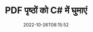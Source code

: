 ---
############################# Static ############################
layout: "auto-gen-merger"
date: 2022-10-26T08:15:52
draft: false
otherformats: xps tex epub

############################# Head ############################
head_title: "PDF पृष्ठों को C# में घुमाएं - 90, 180, 270 कोण पर घुमाएं"
head_description: "दस्तावेज़ विलय API का उपयोग करके किसी PDF फ़ाइल के विशिष्ट या सभी दस्तावेज़ पृष्ठों को 90, 180, 270 रोटेशन कोण पर घुमाएँ।"

############################# Header ############################
title: "PDF पृष्ठों को C# में घुमाएं"
description: "PDF पृष्ठों को .NET कोड की कुछ पंक्तियों के साथ घुमाएं।"
bg_image: "https://cms.admin.containerize.com/templates/aspose/App_Themes/V3/images/bg/header1.png"
bg_overlay: false
button:
    enable: true
    icon: "fas fa-arrow-down"
    label: "नि: शुल्क परीक्षण डाउनलोड करें"
    link: "https://downloads.groupdocs.com/merger/net"

############################# SubMenu ############################
submenu:
    enable: true

    left:
        img_alt: "GroupDocs.Merger for .NET"
        image: "https://cms.admin.containerize.com/templates/groupdocs/images/product-logos/90x90-noborder/groupdocs-merger-net.png"
        product: "GroupDocs.Merger"
        platform: ".NET"

    middle:
        button:

            # button loop
            - link: "https://apireference.groupdocs.com/merger/net"
              text: "एपीआई संदर्भ"

            # button loop
            - link: "https://github.com/groupdocs-merger"
              text: "कोड उदाहरण"

            # button loop
            - link: "https://products.groupdocs.app/merger/family"
              text: "लाइव डेमो"

            # button loop
            - link: "https://purchase.groupdocs.com/pricing/merger/net"
              text: "मूल्य निर्धारण"

    right:
        link_download: "https://downloads.groupdocs.com/merger"
        link_learn: "https://docs.groupdocs.com/merger/net"
        link_buy: "https://purchase.groupdocs.com"

############################# About ############################
about:
    enable: true
    title: "GroupDocs.Merger for .NET API के बारे में"
    content: |
        [GroupDocs.Merger for .NET](/hi/merger/net/) PDF, Microsoft Office (Word, Excel, PowerPoint) सहित दस्तावेज़ स्वरूपों की एक विस्तृत श्रृंखला के बीच सुरक्षित रूप से मर्ज और विभाजित करने का एक सरल समाधान प्रदान करता है , OneNote), OpenDocument, HTML, चित्र और कई अन्य .NET अनुप्रयोगों के भीतर। कोड की केवल कुछ पंक्तियों को जोड़कर, कई दस्तावेज़ संचालन करें जैसे कि दस्तावेज़ों के भीतर पृष्ठों के उन्मुखीकरण को स्थानांतरित करना, हटाना, घुमाना, स्वैप करना, निकालना या बदलना। दस्तावेज़ मर्ज करने वाला एपीआई पृष्ठ पर दस्तावेज़ संरचना, स्वरूपण और सामग्री का विश्लेषण करने के लिए छवि के रूप में दस्तावेज़ पृष्ठों का पूर्वावलोकन करने का भी समर्थन करता है।
        
        GroupDocs.Merger API कॉर्पोरेट समाधानों के लिए एक सही विकल्प है जिसके लिए फ़ाइल पृष्ठ रोटेशन सुविधाओं की आवश्यकता होती है। ये एपीआई .NET Framework, .NET Standard, .NET Core, Mono सहित सभी प्रमुख ऑपरेटिंग सिस्टम और प्लेटफॉर्म पर अच्छी तरह से समर्थित हैं।

############################# Steps ############################
steps:
    enable: true
    title_left: "PDF फ़ाइल पृष्ठों को .NET में घुमाएं"
    content_left: |
        [GroupDocs.Merger for .NET](/hi/merger/net/) डेवलपर्स के लिए C# फ़ाइल के भीतर कुछ विशिष्ट या सभी पृष्ठों को 90 पर एक PDF फ़ाइल में घुमाना आसान बनाता है। कुछ आसान चरणों को लागू करके 180 या 270 रोटेशन कोण।
        
        * वांछित रोटेशन एंगल और पेज नंबर के साथ **रोटेटऑप्शन** इनिशियलाइज़ करें।
        * **विलय** का नया उदाहरण बनाएं और स्रोत दस्तावेज़ पथ को कंस्ट्रक्टर पैरामीटर के रूप में पास करें।
        * **RotatePages** पर कॉल करें और **RotateOptions** ऑब्जेक्ट पास करें।
        * **सहेजें** पर कॉल करें और परिणामी दस्तावेज़ को सहेजने के लिए फ़ाइल पथ निर्दिष्ट करें।

    title_right: "सिस्टम आवश्यकताएं"
    content_right: |
        GroupDocs.Merger for .NET API सभी प्रमुख प्लेटफॉर्म और ऑपरेटिंग सिस्टम पर समर्थित हैं। नीचे दिए गए कोड को निष्पादित करने से पहले, कृपया सुनिश्चित करें कि आपके सिस्टम पर निम्नलिखित पूर्वापेक्षाएँ स्थापित हैं।

        * ऑपरेटिंग सिस्टम: माइक्रोसॉफ्ट विंडोज, लिनक्स, मैकओएस
        * विकास परिवेश: Visual Studio, Xamarin, MonoDevelop
        * फ़्रेमवर्क: .NET Framework, .NET Standard, .NET Core, Mono
        * [NuGet](https://www.nuget.org/packages/groupdocs.merger) से GroupDocs.Merger for .NET का नवीनतम संस्करण डाउनलोड करें
         
    code: |
     {{% merger/additional-styles %}}
     {{< merger/code-merger title="C# उदाहरण कोड का उपयोग करके PDF फ़ाइल पृष्ठों को कैसे घुमाएँ">}}

        ```csharp    
        // GroupDocs.Merger API का उपयोग करके PDF फ़ाइल पृष्ठों को घुमाएँ
        // घुमाने के लिए घूर्णन कोण और पृष्ठ संख्या निर्दिष्ट करने के लिए RotateOptions वर्ग प्रारंभ करें
        RotateOptions rotateOptions = new RotateOptions(RotateMode.Rotate180, new int[] { 2, 3 });

        // इनपुट PDF दस्तावेज़ के साथ त्वरित विलय
        using (Merger merger = new Merger("input.pdf"))
          {
            // RotatePages विधि को कॉल करें और उस पर RotateOptions ऑब्जेक्ट पास करें
            merger.RotatePages(rotateOptions);
    
            // सहेजें विधि को कॉल करें और आउटपुट दस्तावेज़ को सहेजने के लिए वांछित फ़ाइल पथ पास करें
            merger.Save("output.pdf");
          }
        ```
     {{< /merger/code-merger >}}

############################# Demos ############################
demos:
    enable: true
    title: "लाइव डेमो - घुमाएँ PDF फ़ाइल पेज ऑनलाइन"
    content: |
       [GroupDocs.Merger Live Demos](https://products.groupdocs.app/splitter/rotate-pages/pdf) वेबसाइट पर जाकर PDF फ़ाइल पेजों को अभी घुमाएँ।
       लाइव डेमो के निम्नलिखित लाभ हैं।
        
############################# About Formats ############################
about_formats:
    enable: true

############################# More Formats ############################
more_formats:
    enable: true
    title: "अन्य दस्तावेज़ स्वरूपों के पृष्ठ घुमाएँ"
    content: |
        फ़ाइल स्वरूपों और छवियों के लिए .NET दस्तावेज़ विलय और विभाजित API। नीचे बताए अनुसार कुछ लोकप्रिय फ़ाइल स्वरूपों को घुमाएँ।

############################# Back to top ###############################
back_to_top:
    enable: true
---